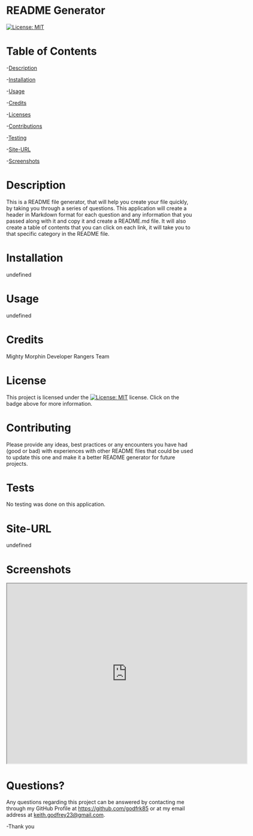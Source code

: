 
  # README Generator
  
 [![License: MIT](https://img.shields.io/badge/License-MIT-yellow.svg)](https://opensource.org/licenses/MIT)

  # Table of Contents
  
 -[Description](#Description)
  
 -[Installation](#Installation)
  
 -[Usage](#Usage)
  
 -[Credits](#Credits)
  
 -[Licenses](#Licenses)
  
 -[Contributions](#Contributions)
  
 -[Testing](#Testing)
  
 -[Site-URL](#Site-URL)
  
 -[Screenshots](#Screenshots)

  # Description
  This is a README file generator, that will help you create your file quickly, by taking you through a series of questions. This application will create a header in Markdown format for each question and any information that you passed along with it and copy it and create a README.md file. It will also create a table of contents that you can click on each link, it will take you to that specific category in the README file. 

  # Installation
  undefined
  
  # Usage
  undefined

  # Credits
  Mighty Morphin Developer Rangers Team
  
  # License
  This project is licensed under the [![License: MIT](https://img.shields.io/badge/License-MIT-yellow.svg)](https://opensource.org/licenses/MIT) license. Click on the badge above for more information.
  
  # Contributing
  Please provide any ideas, best practices or any encounters you have had (good or bad) with experiences with other README files that could be used to update this one and make it a better README generator for future projects.
  
  # Tests
  No testing was done on this application.

  # Site-URL
  undefined

  # Screenshots
  <iframe src="https://drive.google.com/file/d/1XCBOgRKodtlPaWhRtCCR4iif8S7J0Q_L/preview" width="640" height="480"></iframe>
  

  # Questions?
  Any questions regarding this project can be answered by contacting me through my GitHub Profile at https://github.com/godfrk85 or at my email address at keith.godfrey23@gmail.com. 

  -Thank you

